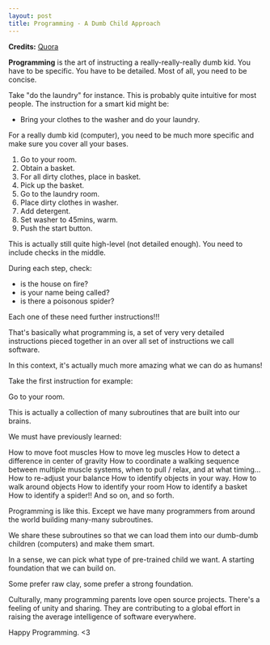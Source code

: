 ```yaml
---
layout: post
title: Programming - A Dumb Child Approach
---
```


**Credits:** [Quora](http://www.quora.com/How-can-programmers-conceive-and-write-abstract-things-like-computer-programs-and-codes)

**Programming** is the art of instructing a really-really-really dumb kid. You have to be specific. You have to be detailed. Most of all, you need to be concise.

Take "do the laundry" for instance. This is probably quite intuitive for most people. The instruction for a smart kid might be:

* Bring your clothes to the washer and do your laundry.

For a really dumb kid (computer), you need to be much more specific and make sure you cover all your bases.

1.	Go to your room.
2.	Obtain a basket.
3.	For all dirty clothes, place in basket.
4.	Pick up the basket.
5.	Go to the laundry room.
6.	Place dirty clothes in washer.
7.	Add detergent.
8.	Set washer to 45mins, warm.
9.	Push the start button.

This is actually still quite high-level (not detailed enough). You need to include checks in the middle.

During each step, check:    
* is the house on fire?    
* is your name being called?    
* is there a poisonous spider?     

Each one of these need further instructions!!!

That's basically what programming is, a set of very very detailed instructions pieced together in an over all set of instructions we call software.

In this context, it's actually much more amazing what we can do as humans!

Take the first instruction for example:

Go to your room.

This is actually a collection of many subroutines that are built into our brains.

We must have previously learned:

How to move foot muscles
How to move leg muscles
How to detect a difference in center of gravity
How to coordinate a walking sequence between multiple muscle systems, when to pull / relax, and at what timing...
How to re-adjust your balance
How to identify objects in your way.
How to walk around objects
How to identify your room
How to identify a basket
How to identify a spider!!
And so on, and so forth.

Programming is like this. Except we have many programmers from around the world building many-many subroutines.

We share these subroutines so that we can load them into our dumb-dumb children (computers) and make them smart.

In a sense, we can pick what type of pre-trained child we want. A starting foundation that we can build on.

Some prefer raw clay, some prefer a strong foundation.

Culturally, many programming parents love open source projects. There's a feeling of unity and sharing. They are contributing to a global effort in raising the average intelligence of software everywhere.


Happy Programming. <3

